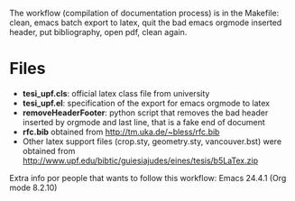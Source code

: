 The workflow (compilation of documentation process) is in the Makefile: clean, emacs batch export to latex, quit the bad emacs orgmode inserted header, put bibliography, open pdf, clean again.

# Files
- **tesi_upf.cls**: official latex class file from university
- **tesi_upf.el**: specification of the export for emacs orgmode to latex
- **removeHeaderFooter**: python script that removes the bad header inserted by orgmode and last line, that is a fake end of document
- **rfc.bib** obtained from http://tm.uka.de/~bless/rfc.bib
- Other latex support files (crop.sty, geometry.sty, vancouver.bst) were obtained from http://www.upf.edu/bibtic/guiesiajudes/eines/tesis/b5LaTex.zip

Extra info por people that wants to follow this workflow: Emacs 24.4.1 (Org mode 8.2.10)
